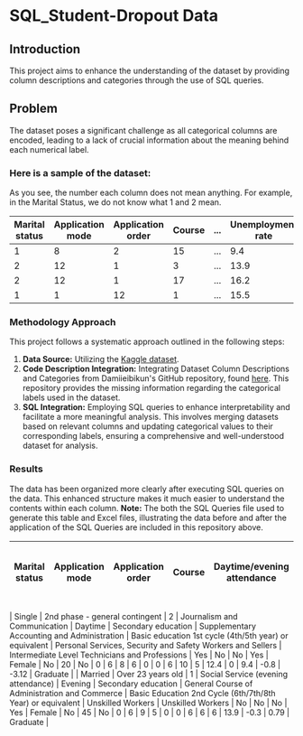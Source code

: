 # SQL_Student-Dropout Data


## Introduction

This project aims to enhance the understanding of the dataset by providing column descriptions and categories through the use of SQL queries.

## Problem
The dataset poses a significant challenge as all categorical columns are encoded, leading to a lack of crucial information about the meaning behind each numerical label.

### Here is a sample of the dataset:
As you see, the number each column does not mean anything. For example, in the Marital Status, we do not know what 1 and 2 mean.

| Marital status | Application mode | Application order | Course | ... | Unemployment rate | Inflation rate | GDP | Target  |
|-----------------|-------------------|-------------------|--------|-----|-------------------|-----------------|-----|---------|
| 1               | 8                 | 2                 | 15     | ... | 9.4               | -0.8            | -3.12| Graduate|
| 2               | 12                | 1                 | 3      | ... | 13.9              | -0.3            | 0.79| Graduate|
| 2               | 12                | 1                 | 17     | ... | 16.2              | 0.3             | -0.92| Graduate|
| 1               | 1                 | 12                | 1      | ... | 15.5              | 2.8             | -4.06| Graduate|


### Methodology Approach
This project follows a systematic approach outlined in the following steps:

1. **Data Source:** Utilizing the [Kaggle dataset](https://www.kaggle.com/datasets/thedevastator/higher-education-predictors-of-student-retention).
2. **Code Description Integration:** Integrating Dataset Column Descriptions and Categories from Damiieibikun's GitHub repository, found [here](https://github.com/Damiieibikun/Student-s-Dropout-Prediction-using-Supervised-Machine-Learning-Classifiers). This repository provides the missing information regarding the categorical labels used in the dataset.
3. **SQL Integration:** Employing SQL queries to enhance interpretability and facilitate a more meaningful analysis. This involves merging datasets based on relevant columns and updating categorical values to their corresponding labels, ensuring a comprehensive and well-understood dataset for analysis.

 

### Results
The data has been organized more clearly after executing SQL queries on the data. This enhanced structure makes it much easier to understand the contents within each column. **Note:** The both the SQL Queries file used to generate this table and Excel files, illustrating the data before and after the application of the SQL Queries are included in this repository above. 


| Marital status | Application mode                   | Application order | Course                       | Daytime/evening attendance | Previous qualification                                      | Mother's qualification                                      | Father's qualification                                      | Mother's occupation                                         | Father's occupation                                         | Displaced | Educational special needs | Debtor | Tuition fees up to date | Gender | Scholarship holder | Age at enrollment | International | Curricular units 1st sem (credited) | Curricular units 1st sem (enrolled) | Curricular units 1st sem (evaluations) | Curricular units 1st sem (approved) | Curricular units 1st sem (grade) | Curricular units 1st sem (without evaluations) | Curricular units 2nd sem (credited) | Curricular units 2nd sem (enrolled) | Curricular units 2nd sem (evaluations) | Curricular units 2nd sem (approved) | Curricular units 2nd sem (grade) | Curricular units 2nd sem (without evaluations) | Unemployment rate | Inflation rate | GDP | Target    |
|-----------------|-------------------------------------|-------------------|------------------------------|-----------------------------|-------------------------------------------------------------|-------------------------------------------------------------|-------------------------------------------------------------|-------------------------------------------------------------|-------------------------------------------------------------|-----------|---------------------------|--------|------------------------|--------|----------------------|-------------------|-----------------|-------------------------------------|--------------------------------------|--------------------------------------------|---------------------------------------|-----------------------------------|----------------------------------------------|-------------------------------------|--------------------------------------|--------------------------------------------|---------------------------------------|-----------------------------------|----------------------------------------------|---------------------|-----------------|-----|-----------|

| Single          | 2nd phase - general contingent      | 2                 | Journalism and Communication  | Daytime                     | Secondary education                                         | Supplementary Accounting and Administration                 | Basic education 1st cycle (4th/5th year) or equivalent     | Personal Services, Security and Safety Workers and Sellers  | Intermediate Level Technicians and Professions               | Yes       | No                        | No     | Yes                    | Female | No                   | 20                | No            | 0                                   | 6                                    | 8                                          | 6                                     | 0                                 | 0                                            | 6                                   | 10                                   | 5                                          | 12.4          | 0            | 9.4          | -0.8        | -3.12     | Graduate  |
| Married         | Over 23 years old                  | 1                 | Social Service (evening attendance) | Evening                 | Secondary education                                         | General Course of Administration and Commerce               | Basic Education 2nd Cycle (6th/7th/8th Year) or equivalent | Unskilled Workers                                            | Unskilled Workers                                            | No        | No                        | No     | Yes                    | Female | No                   | 45                | No            | 0                                   | 6                                    | 9                                          | 5                                     | 0                                 | 0                                            | 6                                   | 6                                    | 6                                          | 13.9          | -0.3         | 0.79         | Graduate    |

 
